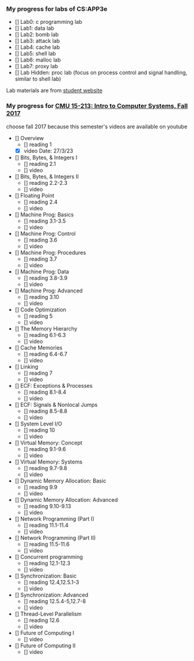 ### My progress for labs of CS:APP3e

- [] Lab0: c programming lab
- [] Lab1: data lab
- [] Lab2: bomb lab
- [] Lab3: attack lab
- [] Lab4: cache lab
- [] Lab5: shell lab
- [] Lab6: malloc lab
- [] Lab7: proxy lab
- [] Lab Hidden: proc lab (focus on process control and signal handling, similar to shell lab)

Lab materials are from [student website](http://csapp.cs.cmu.edu/3e/labs.html)

### My progress for [CMU 15-213: Intro to Computer Systems, Fall 2017](http://www.cs.cmu.edu/afs/cs/academic/class/15213-f17/www/schedule.html)

choose fall 2017 because this semester's videos are available on youtube

- [] Overview
  - [] reading 1
  - [x] video Date: 27/3/23
- [] Bits, Bytes, & Integers I
  - [] reading 2.1
  - [] video
- [] Bits, Bytes, & Integers II
  - [] reading 2.2-2.3
  - [] video
- [] Floating Point
  - [] reading 2.4
  - [] video
- [] Machine Prog: Basics
  - [] reading 3.1-3.5
  - [] video
- [] Machine Prog: Control
  - [] reading 3.6
  - [] video
- [] Machine Prog: Procedures
  - [] reading 3.7
  - [] video
- [] Machine Prog: Data
  - [] reading 3.8-3.9
  - [] video
- [] Machine Prog: Advanced
  - [] reading 3.10
  - [] video
- [] Code Optimization
  - [] reading 5
  - [] video
- [] The Memory Hierarchy
  - [] reading 6.1-6.3
  - [] video
- [] Cache Memories
  - [] reading 6.4-6.7
  - [] video
- [] Linking
  - [] reading 7
  - [] video
- [] ECF: Exceptions & Processes
  - [] reading 8.1-8.4
  - [] video
- [] ECF: Signals & Nonlocal Jumps
  - [] reading 8.5-8.8
  - [] video
- [] System Level I/O
  - [] reading 10
  - [] video
- [] Virtual Memory: Concept
  - [] reading 9.1-9.6
  - [] video
- [] Virtual Memory: Systems
  - [] reading 9.7-9.8
  - [] video
- [] Dynamic Memory Allocation: Basic
  - [] reading 9.9
  - [] video
- [] Dynamic Memory Allocation: Advanced
  - [] reading 9.10-9.13
  - [] video
- [] Network Programming (Part I)
  - [] reading 11.1-11.4
  - [] video
- [] Network Programming (Part II)
  - [] reading 11.5-11.6
  - [] video
- [] Concurrent programming
  - [] reading 12.1-12.3
  - [] video
- [] Synchronization: Basic
  - [] reading 12.4,12.5.1-3
  - [] video
- [] Synchronization: Advanced
  - [] reading 12.5.4-5,12.7-8
  - [] video
- [] Thread-Level Parallelism
  - [] reading 12.6
  - [] video
- [] Future of Computing I
  - [] video
- [] Future of Computing II
  - [] video
